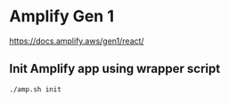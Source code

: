 # Amplify Gen 1

https://docs.amplify.aws/gen1/react/

## Init Amplify app using wrapper script

```sh
./amp.sh init
```
